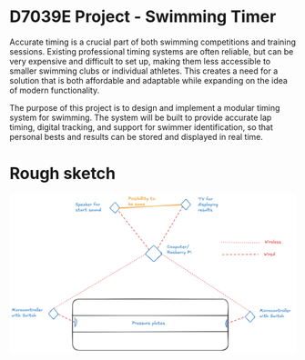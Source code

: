 # D7039E Project - Swimming Timer
Accurate timing is a crucial part of both swimming competitions and training sessions. Existing professional timing systems are often reliable, but can be very expensive and difficult to set up, making them less accessible to smaller swimming clubs or individual athletes. This creates a need for a solution that is both affordable and adaptable while expanding on the idea of modern functionality.


The purpose of this project is to design and implement a modular timing system for swimming. The system will be built to provide accurate lap timing, digital tracking, and support for swimmer identification, so that personal bests and results can be stored and displayed in real time. 


# Rough sketch
![sketch](RoughSketch.png)